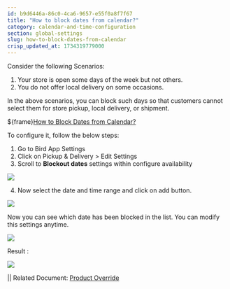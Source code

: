 ```yaml
---
id: b9d6446a-86c0-4ca6-9657-e55f0a8f7f67
title: "How to block dates from calendar?"
category: calendar-and-time-configuration
section: global-settings
slug: how-to-block-dates-from-calendar
crisp_updated_at: 1734319779000
---
```


Consider the following Scenarios:

1. Your store is open some days of the week but not others.
2. You do not offer local delivery on some occasions.

In the above scenarios, you can block such days so that customers cannot select them for store pickup, local delivery, or shipment. 

${frame}[How to Block Dates from Calendar?](https://www.loom.com/embed/b97fb8b135fe4f6e97ab5aca2e61daa8?sid=22d9a62a-a827-4edd-824c-b38ae217e65d)

To configure it, follow the below steps:

1. Go to Bird App Settings
2. Click on Pickup & Delivery > Edit Settings
3. Scroll to **Blockout dates** settings within configure availability

![](https://storage.crisp.chat/users/helpdesk/website/ca826b447482b000/screenshot-2024-12-16-084923_lh2ixe.png)

4. Now select the date and time range and click on add button.

![](https://storage.crisp.chat/users/helpdesk/website/ca826b447482b000/screenshot-2024-12-16-085019_1fslt1n.png)

Now you can see which date has been blocked in the list. You can modify this settings anytime. 

![](https://storage.crisp.chat/users/helpdesk/website/ca826b447482b000/screenshot-2024-12-16-085155_4mlqjn.png)

Result : 

![](https://storage.crisp.chat/users/helpdesk/website/ca826b447482b000/screenshot-2024-12-16-085639_yl8x2s.png)

|| Related Document:  [Product Override](https://help.birdchime.com/en-us/article/product-override-g2yfl9/)
